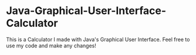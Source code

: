 # Java-Graphical-User-Interface-Calculator
This is a Calculator I made with Java's Graphical User Interface. Feel free to use my code and make any changes!
